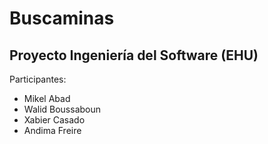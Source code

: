 # Buscaminas
## Proyecto Ingeniería del Software (EHU)
 Participantes:  
- Mikel Abad
- Walid Boussaboun
- Xabier Casado
- Andima Freire
